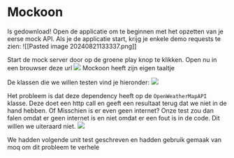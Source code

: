 # Mockoon
Is gedownload!
Open de applicatie om te beginnen met het opzetten van je eerse mock API.
Als je de applicatie start, krijg je enkele demo requests te zien:
![[Pasted image 20240821133337.png]]

Start de mock server door op de groene play knop te klikken. Open nu in een brouwser deze url
![](https://apwt.gitbook.io/~gitbook/image?url=https%3A%2F%2F4058530821-files.gitbook.io%2F%7E%2Ffiles%2Fv0%2Fb%2Fgitbook-legacy-files%2Fo%2Fassets%252Fg-pro-software-testing%252F-MMl6IOPHkFgo4gte-hT%252F-MMl6U3deotVe5pb6GXn%252F6.png%3Fgeneration%3D1606068073743949%26alt%3Dmedia&width=768&dpr=4&quality=100&sign=33d81935&sv=1)
Mockoon heeft zijn eigen taaltje

De klassen die we willen testen vind je hieronder:
![](https://apwt.gitbook.io/~gitbook/image?url=https%3A%2F%2F4058530821-files.gitbook.io%2F%7E%2Ffiles%2Fv0%2Fb%2Fgitbook-legacy-files%2Fo%2Fassets%252Fg-pro-software-testing%252F-MMl6IOPHkFgo4gte-hT%252F-MMl6U3eD0r4WtkzDvjj%252F7.png%3Fgeneration%3D1606068073772952%26alt%3Dmedia&width=768&dpr=4&quality=100&sign=acf240fe&sv=1)

Het probleem is dat deze dependency heeft op de `OpenWeatherMapAPI` klasse. Deze doet een http call en geeft een resultaat terug dat we niet in de hand hebben. Of Misschien is er even geen internet? Onze test zou dan falen omdat er geen internet is en niet omdat er een fout is in de code. Dit willen we uiteraard niet.
![](https://apwt.gitbook.io/~gitbook/image?url=https%3A%2F%2F4058530821-files.gitbook.io%2F%7E%2Ffiles%2Fv0%2Fb%2Fgitbook-legacy-files%2Fo%2Fassets%252Fg-pro-software-testing%252F-MMl6IOPHkFgo4gte-hT%252F-MMl6U3fO8G9e-O2liup%252F8.png%3Fgeneration%3D1606068073831427%26alt%3Dmedia&width=768&dpr=4&quality=100&sign=555eb533&sv=1)

We hadden volgende unit test geschreven en hadden gebruik gemaak van moq om dit probleem te verhele